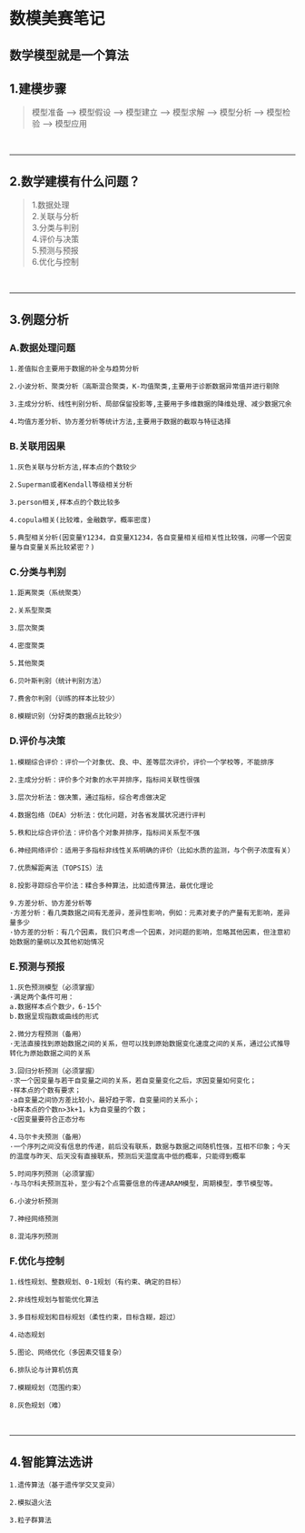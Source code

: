 # 数模美赛笔记
数学模型就是一个算法
---
## 1.建模步骤
>模型准备 ——> 模型假设 ——> 模型建立 ——> 模型求解 ——> 模型分析 ——> 模型检验 ——> 模型应用  

<br>

---
## 2.数学建模有什么问题？
>1.数据处理  
>2.关联与分析  
>3.分类与判别  
>4.评价与决策  
>5.预测与预报  
>6.优化与控制  

<br>

---
## 3.例题分析
### A.数据处理问题
```
1.差值拟合主要用于数据的补全与趋势分析

2.小波分析、聚类分析（高斯混合聚类，K-均值聚类,主要用于诊断数据异常值并进行剔除  

3.主成分分析、线性判别分析、局部保留投影等,主要用于多维数据的降维处理、减少数据冗余

4.均值方差分析、协方差分析等统计方法,主要用于数据的截取与特征选择
```

### B.关联用因果
```
1.灰色关联与分析方法,样本点的个数较少

2.Superman或者Kendall等级相关分析

3.person相关,样本点的个数比较多

4.copula相关(比较难，金融数学，概率密度)

5.典型相关分析(因变量Y1234，自变量X1234，各自变量相关组相关性比较强，问哪一个因变量与自变量关系比较紧密？)
```

### C.分类与判别
```
1.距离聚类（系统聚类）

2.关系型聚类

3.层次聚类

4.密度聚类

5.其他聚类

6.贝叶斯判别（统计判别方法）

7.费舍尔判别（训练的样本比较少）

8.模糊识别（分好类的数据点比较少）
```

### D.评价与决策
```
1.模糊综合评价：评价一个对象优、良、中、差等层次评价，评价一个学校等，不能排序

2.主成分分析：评价多个对象的水平并排序，指标间关联性很强

3.层次分析法：做决策，通过指标，综合考虑做决定

4.数据包络（DEA）分析法：优化问题，对各省发展状况进行评判

5.秩和比综合评价法：评价各个对象并排序，指标间关系型不强

6.神经网络评价：适用于多指标非线性关系明确的评价（比如水质的监测，与个例子浓度有关）

7.优质解距离法（TOPSIS）法

8.投影寻踪综合平价法：糅合多种算法，比如遗传算法，最优化理论

9.方差分析、协方差分析等
·方差分析：看几类数据之间有无差异，差异性影响，例如：元素对麦子的产量有无影响，差异量多少
·协方差的分析：有几个因素，我们只考虑一个因素，对问题的影响，忽略其他因素，但注意初始数据的量纲以及其他初始情况
```

### E.预测与预报
```
1.灰色预测模型（必须掌握）
·满足两个条件可用：
a.数据样本点个数少，6-15个
b.数据呈现指数或曲线的形式

2.微分方程预测（备用）
·无法直接找到原始数据之间的关系，但可以找到原始数据变化速度之间的关系，通过公式推导转化为原始数据之间的关系

3.回归分析预测（必须掌握）
·求一个因变量与若干自变量之间的关系，若自变量变化之后，求因变量如何变化；
·样本点的个数有要求；
·a自变量之间协方差比较小，最好趋于零，自变量间的关系小；
·b样本点的个数n>3k+1，k为自变量的个数；
·c因变量要符合正态分布

4.马尔卡夫预测（备用）
·一个序列之间没有信息的传递，前后没有联系，数据与数据之间随机性强，互相不印象；今天的温度与昨天、后天没有直接联系，预测后天温度高中低的概率，只能得到概率

5.时间序列预测（必须掌握）
·与马尔科夫预测互补，至少有2个点需要信息的传递ARAM模型，周期模型，季节模型等。

6.小波分析预测

7.神经网络预测

8.混沌序列预测
```

### F.优化与控制
```
1.线性规划、整数规划、0-1规划（有约束、确定的目标）

2.非线性规划与智能优化算法

3.多目标规划和目标规划（柔性约束，目标含糊，超过）

4.动态规划

5.图论、网络优化（多因素交错复杂）

6.排队论与计算机仿真

7.模糊规划（范围约束）

8.灰色规划（难）
```
<br>

---
## 4.智能算法选讲
```
1.遗传算法（基于遗传学交叉变异）

2.模拟退火法

3.粒子群算法
```